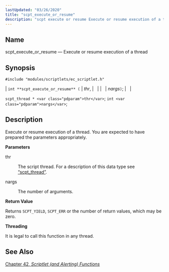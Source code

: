 ```yaml
---
lastUpdated: "03/26/2020"
title: "scpt_execute_or_resume"
description: "scpt execute or resume Execute or resume execution of a thread int scpt execute or resume thr nargs scpt thread thr int nargs Execute or resume execution of a thread You are expected to have prepared the parameters appropriately thr The script thread For a description of this data type..."
---
```


<a name="apis.scpt_execute_or_resume"></a> 
## Name

scpt_execute_or_resume — Execute or resume execution of a thread

## Synopsis

`#include "modules/scriptlets/ec_scriptlet.h"`

| `int **scpt_execute_or_resume** (` | <var class="pdparam">thr</var>, |   |
|   | <var class="pdparam">nargs</var>`)`; |   |

`scpt_thread * <var class="pdparam">thr</var>`;
`int <var class="pdparam">nargs</var>`;<a name="idp59053824"></a> 
## Description

Execute or resume execution of a thread. You are expected to have prepared the parameters appropriately.

**<a name="idp59055120"></a> Parameters**

<dl class="variablelist">

<dt>thr</dt>

<dd>

The script thread. For a description of this data type see [“scpt_thread”](/momentum/3/3-api/structs-scpt-thread).

</dd>

<dt>nargs</dt>

<dd>

The number of arguments.

</dd>

</dl>

**<a name="idp59060272"></a> Return Value**

Returns `SCPT_YIELD`, `SCPT_ERR` or the number of return values, which may be zero.

**<a name="idp59062112"></a> Threading**

It is legal to call this function in any thread.

<a name="idp59063664"></a> 
## See Also

[Chapter 42, *Scriptlet (and Alerting) Functions*](script "Chapter 42. Scriptlet (and Alerting) Functions")